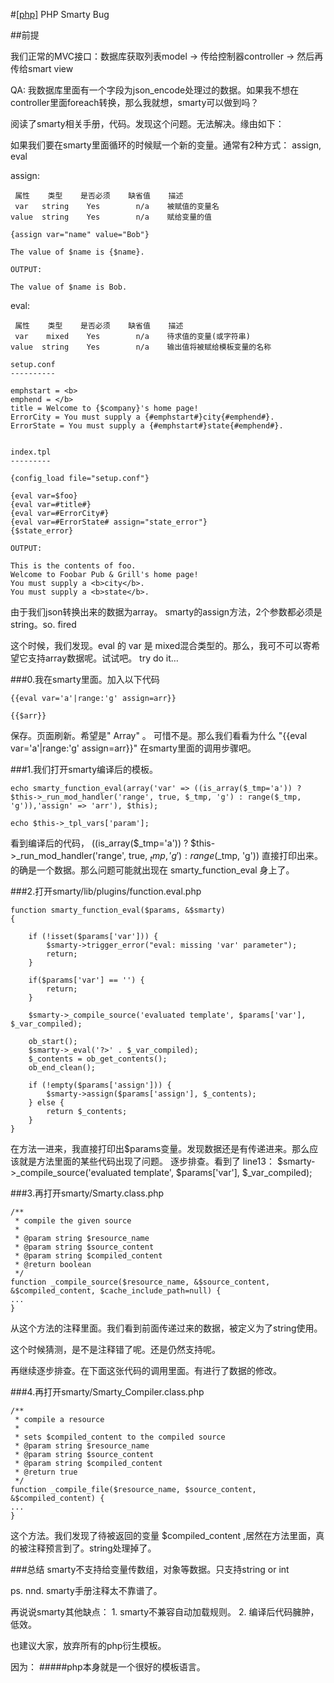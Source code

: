 #[[php]](/#php) PHP Smarty Bug

##前提

我们正常的MVC接口：数据库获取列表model -> 传给控制器controller -> 然后再传给smart view

QA: 我数据库里面有一个字段为json_encode处理过的数据。如果我不想在controller里面foreach转换，那么我就想，smarty可以做到吗？

阅读了smarty相关手册，代码。发现这个问题。无法解决。缘由如下：

如果我们要在smarty里面循环的时候赋一个新的变量。通常有2种方式： assign, eval

assign:
```
 属性    类型    是否必须    缺省值    描述
 var   string    Yes        n/a    被赋值的变量名
value  string    Yes        n/a    赋给变量的值
```
```
{assign var="name" value="Bob"}

The value of $name is {$name}.

OUTPUT:

The value of $name is Bob.
```

eval:
```
 属性    类型    是否必须    缺省值    描述
 var    mixed    Yes        n/a    待求值的变量(或字符串)
value  string    Yes        n/a    输出值将被赋给模板变量的名称
```
```
setup.conf
----------

emphstart = <b>
emphend = </b>
title = Welcome to {$company}'s home page!
ErrorCity = You must supply a {#emphstart#}city{#emphend#}.
ErrorState = You must supply a {#emphstart#}state{#emphend#}.


index.tpl
---------

{config_load file="setup.conf"}

{eval var=$foo}
{eval var=#title#}
{eval var=#ErrorCity#}
{eval var=#ErrorState# assign="state_error"}
{$state_error}

OUTPUT:

This is the contents of foo.
Welcome to Foobar Pub & Grill's home page!
You must supply a <b>city</b>.
You must supply a <b>state</b>.
```

由于我们json转换出来的数据为array。 smarty的assign方法，2个参数都必须是string。so. fired

这个时候，我们发现。eval 的 var 是 mixed混合类型的。那么，我可不可以寄希望它支持array数据呢。试试吧。 try do it…

###0.我在smarty里面。加入以下代码
```
{{eval var='a'|range:'g' assign=arr}}

{{$arr}}
```
保存。页面刷新。希望是" Array" 。 可惜不是。那么我们看看为什么 "{{eval var='a'|range:'g' assign=arr}}" 在smarty里面的调用步骤吧。



###1.我们打开smarty编译后的模板。
```
echo smarty_function_eval(array('var' => ((is_array($_tmp='a')) ? $this->_run_mod_handler('range', true, $_tmp, 'g') : range($_tmp, 'g')),'assign' => 'arr'), $this);

echo $this->_tpl_vars['param'];
```
看到编译后的代码， ((is_array($_tmp='a')) ? $this->_run_mod_handler('range', true, $_tmp, 'g') : range($_tmp, 'g')) 直接打印出来。的确是一个数据。那么问题可能就出现在 smarty_function_eval 身上了。



###2.打开smarty/lib/plugins/function.eval.php
```
function smarty_function_eval($params, &$smarty)
{
 
    if (!isset($params['var'])) {
        $smarty->trigger_error("eval: missing 'var' parameter");
        return;
    }
 
    if($params['var'] == '') {
        return;
    }
 
    $smarty->_compile_source('evaluated template', $params['var'], $_var_compiled);
 
    ob_start();
    $smarty->_eval('?>' . $_var_compiled);
    $_contents = ob_get_contents();
    ob_end_clean();
 
    if (!empty($params['assign'])) {
        $smarty->assign($params['assign'], $_contents);
    } else {
        return $_contents;
    }
}
```
在方法一进来，我直接打印出$params变量。发现数据还是有传递进来。那么应该就是方法里面的某些代码出现了问题。 逐步排查。看到了 line13： $smarty->_compile_source('evaluated template', $params['var'], $_var_compiled);



###3.再打开smarty/Smarty.class.php
```
/**
 * compile the given source
 *
 * @param string $resource_name
 * @param string $source_content
 * @param string $compiled_content
 * @return boolean
 */
function _compile_source($resource_name, &$source_content, &$compiled_content, $cache_include_path=null) {
...
}
```
从这个方法的注释里面。我们看到前面传递过来的数据，被定义为了string使用。

这个时候猜测，是不是注释错了呢。还是仍然支持呢。

再继续逐步排查。在下面这张代码的调用里面。有进行了数据的修改。



###4.再打开smarty/Smarty_Compiler.class.php
```
/**
 * compile a resource
 *
 * sets $compiled_content to the compiled source
 * @param string $resource_name
 * @param string $source_content
 * @param string $compiled_content
 * @return true
 */
function _compile_file($resource_name, $source_content, &$compiled_content) {
...
}
```
这个方法。我们发现了待被返回的变量 $compiled_content ,居然在方法里面，真的被注释预言到了。string处理掉了。



###总结
smarty不支持给变量传数组，对象等数据。只支持string  or int


ps. nnd. smarty手册注释太不靠谱了。

再说说smarty其他缺点： 1. smarty不兼容自动加载规则。 2. 编译后代码臃肿，低效。

也建议大家，放弃所有的php衍生模板。

因为：
#####php本身就是一个很好的模板语言。